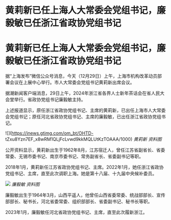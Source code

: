 # 黄莉新已任上海人大常委会党组书记，廉毅敏已任浙江省政协党组书记

# 黄莉新已任上海人大常委会党组书记，廉毅敏已任浙江省政协党组书记

据“上海发布”微信公众号消息，今天（12月29日）上午，上海市机构改革动员部署会议在上展中心举行。市人大常委会党组书记黄莉新出席会议。

据潮新闻客户端消息，29日上午，2024年浙江省各界人士新年茶话会在省人民大会堂举行。省政协党组书记廉毅敏主持。‍‍‍‍‍‍‍

上述报道显示，原任浙江省政协党组书记、主席的黄莉新，已出任上海市人大常委会党组书记；原任河北省政协党组书记、主席的廉毅敏，已出任浙江省政协党组书记。‍‍

![](https://inews.gtimg.com/om_bt/OHTD-
tZxu8Yzn7EF_x8wRM1QLjFcLvwd9kkMQLUtKzTOAAA/1000) _黄莉新 资料图_

公开资料显示，黄莉新出生于1962年8月，江苏宿迁人，曾任江苏省副省长、省委常委、无锡市委书记、南京市委书记、常务副省长、省委副书记等职。

2018年1月，黄莉新任江苏省政协党组书记、主席。2022年1月，她任浙江省政协党组书记、主席，直至此次调职上海。她是‍‍‍‍‍第十八届、十九届中央候补委员。

![](https://inews.gtimg.com/om_bt/OJ_loNjGo3LYdhLP38lyogtFLcd2FcQLjLNEqKW4LWYPoAA/1000)
_廉毅敏 资料图‍_

廉毅敏出生于1964年3月，山西平遥人，他曾任山西省委常委、统战部部长、宣传部部长、秘书长，河北省委常委、组织部部长、省委副书记、秘书长等职。

2023年1月，廉毅敏任河北省政协党组书记、主席，直至此次履新浙江。‍‍‍‍‍‍‍

